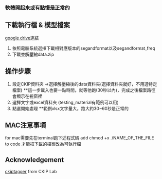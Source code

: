 ### 軟體開起來或有點慢是正常的

## 下載執行檔 & 模型檔案

[google drive連結](https://drive.google.com/drive/u/1/folders/19-EAKPZYjVmPdHipX0XMOIYwrdykVGIf)

1. 依照電腦系統選擇下載相對應版本的segandformat以及segandformat_freq
2. 下載並解壓縮data.zip

## 操作步驟

1. 設定CKIP資料夾 ->選擇解壓縮後的data資料夾(選擇資料夾就好，不用選特定檔案)
**這一步載入也要一點時間，就等他跑(30秒以內)，完成之後檔案路徑會顯示在視窗裡
2. 選擇文字或excel資料夾 (testing_material有範例可以用)
3. 點選開始處理
**範例xlsx文字量大，跑大約30~60秒是正常的

## MAC注意事項
for mac需要先在terminal跑下述程式碼
add chmod +x ./NAME_OF_THE_FILE to code
才能把下載的檔案改為可執行檔

## Acknowledgement
[ckiptagger](https://github.com/ckiplab/ckiptagger) from CKIP Lab
